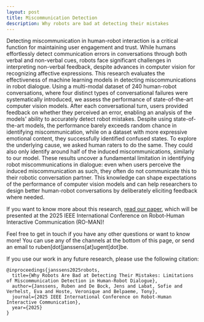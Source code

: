 ```yaml
---
layout: post
title: Miscommunication Detection
description: Why robots are bad at detecting their mistakes
---
```


Detecting miscommunication in human-robot interaction is a critical function for maintaining user engagement and trust. While humans effortlessly detect communication errors in conversations through both verbal and non-verbal cues, robots face significant challenges in interpreting non-verbal feedback, despite advances in computer vision for recognizing affective expressions. This research evaluates the effectiveness of machine learning models in detecting miscommunications in robot dialogue. Using a multi-modal dataset of 240 human-robot conversations, where four distinct types of conversational failures were systematically introduced, we assess the performance of state-of-the-art computer vision models. After each conversational turn, users provided feedback on whether they perceived an error, enabling an analysis of the models' ability to accurately detect robot mistakes. Despite using state-of-the-art models, the performance barely exceeds random chance in identifying miscommunication, while on a dataset with more expressive emotional content, they successfully identified confused states. To explore the underlying cause, we asked human raters to do the same. They could also only identify around half of the induced miscommunications, similarly to our model. These results uncover a fundamental limitation in identifying robot miscommunications in dialogue: even when users perceive the induced miscommunication as such, they often do not communicate this to their robotic conversation partner. This knowledge can shape expectations of the performance of computer vision models and can help researchers to design better human-robot conversations by deliberately eliciting feedback where needed.

If you want to know more about this research, [read our paper](../../miscommunication-detection.pdf), which will be presented at the 2025 IEEE International Conference on Robot-Human Interactive Communication (RO-MAN)!

Feel free to get in touch if you have any other questions or want to know more! You can use any of the channels at the bottom of this page, or send an email to ruben[dot]janssens[at]ugent[dot]be.

If you use our work in any future research, please use the following citation:

~~~~
@inproceedings{janssens2025robots,
  title={Why Robots Are Bad at Detecting Their Mistakes: Limitations of Miscommunication Detection in Human-Robot Dialogue},
  author={Janssens, Ruben and De Bock, Jens and Labat, Sofie and Verhelst, Eva and Hoste, Veronique and Belpaeme, Tony},
  journal={2025 IEEE International Conference on Robot-Human Interactive Communication},
  year={2025}
}
~~~~